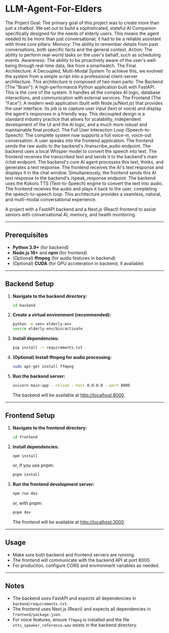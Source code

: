 # LLM-Agent-For-Elders


The Project Goal:
The primary goal of this project was to create more than just a chatbot. We set out to build a sophisticated, stateful AI Companion specifically designed for the needs of elderly users. This means the agent needed to be more than just conversational; it had to be a reliable assistant with three core pillars:
Memory: The ability to remember details from past conversations, both specific facts and the general context.
Action: The ability to perform real-world tasks on the user's behalf, such as scheduling events.
Awareness: The ability to be proactively aware of the user's well-being through real-time data, like from a smartwatch.
The Final Architecture: A Decoupled, Multi-Modal System
To achieve this, we evolved the system from a simple script into a professional client-server architecture. This architecture is composed of two main parts:
The Backend (The "Brain"): A high-performance Python application built with FastAPI. This is the core of the system. It handles all the complex AI logic, database interactions, and communication with external services.
The Frontend (The "Face"): A modern web application (built with Node.js/Next.js) that provides the user interface. Its job is to capture user input (text or voice) and display the agent's responses in a friendly way.
This decoupled design is a standard industry practice that allows for scalability, independent development of the UI and the AI logic, and a much more robust and maintainable final product.
The Full User Interaction Loop (Speech-to-Speech):
The complete system now supports a full voice-in, voice-out conversation:
A user speaks into the frontend application.
The frontend sends the raw audio to the backend's /transcribe_audio endpoint.
The backend uses a local Whisper model to convert the speech into text.
The frontend receives the transcribed text and sends it to the backend's main /chat endpoint.
The backend's core AI agent processes this text, thinks, and generates a text response.
The frontend receives the AI's text response and displays it in the chat window.
Simultaneously, the frontend sends this AI text response to the backend's /speak_response endpoint.
The backend uses the Kokoro TTS (Text-to-Speech) engine to convert the text into audio.
The frontend receives the audio and plays it back to the user, completing the speech-to-speech loop.
This architecture provides a seamless, natural, and multi-modal conversational experience.

A project with a FastAPI backend and a Next.js (React) frontend to assist seniors with conversational AI, memory, and health monitoring.

---

## Prerequisites

- **Python 3.9+** (for backend)
- **Node.js 18+** and **npm** (for frontend)
- (Optional) **ffmpeg** (for audio features in backend)
- (Optional) **CUDA** (for GPU acceleration in backend, if available)

---

## Backend Setup

1. **Navigate to the backend directory:**
   ```bash
   cd backend
   ```

2. **Create a virtual environment (recommended):**
   ```bash
   python -m venv elderly-env
   source elderly-env/bin/activate
   ```

3. **Install dependencies:**
   ```bash
   pip install -r requirements.txt
   ```

4. **(Optional) Install ffmpeg for audio processing:**
   ```bash
   sudo apt-get install ffmpeg
   ```

5. **Run the backend server:**
   ```bash
   uvicorn main:app --reload --host 0.0.0.0 --port 8000
   ```

   The backend will be available at [http://localhost:8000](http://localhost:8000).

---

## Frontend Setup

1. **Navigate to the frontend directory:**
   ```bash
   cd frontend
   ```

2. **Install dependencies:**
   ```bash
   npm install
   ```
   or, if you use pnpm:
   ```bash
   pnpm install
   ```

3. **Run the frontend development server:**
   ```bash
   npm run dev
   ```
   or, with pnpm:
   ```bash
   pnpm dev
   ```

   The frontend will be available at [http://localhost:3000](http://localhost:3000).

---

## Usage

- Make sure both backend and frontend servers are running.
- The frontend will communicate with the backend API at port 8000.
- For production, configure CORS and environment variables as needed.

---

## Notes

- The backend uses FastAPI and expects all dependencies in `backend/requirements.txt`.
- The frontend uses Next.js (React) and expects all dependencies in `frontend/package.json`.
- For voice features, ensure `ffmpeg` is installed and the file `xtts_speaker_reference.wav` exists in the backend directory. 
